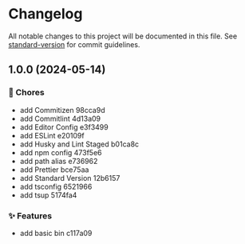 # Changelog

All notable changes to this project will be documented in this file. See [standard-version](https://github.com/conventional-changelog/standard-version) for commit guidelines.

## 1.0.0 (2024-05-14)


### 🚚 Chores

* add Commitizen 98cca9d
* add Commitlint 4d13a09
* add Editor Config e3f3499
* add ESLint e20109f
* add Husky and Lint Staged b01ca8c
* add npm config 473f5e6
* add path alias e736962
* add Prettier bce75aa
* add Standard Version 12b6157
* add tsconfig 6521966
* add tsup 5174fa4


### ✨ Features

* add basic bin c117a09
